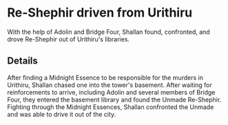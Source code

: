 # Re-Shephir driven from Urithiru
With the help of Adolin and Bridge Four, Shallan found, confronted, and drove Re-Shephir out of Urithiru's libraries.

## Details
After finding a Midnight Essence to be responsible for the murders in Urithiru, Shallan chased one into the tower's basement. After waiting for reinforcements to arrive, including Adolin and several members of Bridge Four, they entered the basement library and found the Unmade Re-Shephir. Fighting through the Midnight Essences, Shallan confronted the Unmade and was able to drive it out of the city.
